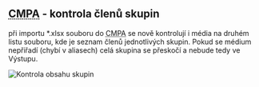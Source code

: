 ﻿---
categories: [fenix]
layout: fenix
---
## <abbr title="Crossmediální postanalýza">CMPA</abbr> - kontrola členů skupin
při importu *.xlsx souboru do <abbr title="Crossmediální postanalýza">CMPA</abbr>  se nově kontrolují i média na druhém listu souboru, kde je seznam členů jednotlivých skupin. 
Pokud se médium nepřiřadí (chybí v aliasech) celá skupina se přeskočí a nebude tedy ve Výstupu.

![Kontrola obsahu skupin]({{site.url}}/data/Cmpakontrolaobsahuskupin.png "Kontrola obsahu skupin")